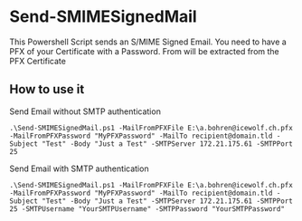 # Send-SMIMESignedMail
This Powershell Script sends an S/MIME Signed Email. 
You need to have a PFX of your Certificate with a Password.
From will be extracted from the PFX Certificate

## How to use it

Send Email without SMTP authentication
```
.\Send-SMIMESignedMail.ps1 -MailFromPFXFile E:\a.bohren@icewolf.ch.pfx -MailFromPFXPassword "MyPFXPassword" -MailTo recipient@domain.tld -Subject "Test" -Body "Just a Test" -SMTPServer 172.21.175.61 -SMTPPort 25 
```

Send Email with SMTP authentication
```
.\Send-SMIMESignedMail.ps1 -MailFromPFXFile E:\a.bohren@icewolf.ch.pfx -MailFromPFXPassword "MyPFXPassword" -MailTo recipient@domain.tld -Subject "Test" -Body "Just a Test" -SMTPServer 172.21.175.61 -SMTPPort 25 -SMTPUsername "YourSMTPUsername" -SMTPPassword "YourSMTPPassword"
```